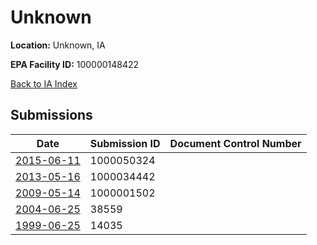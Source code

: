# Unknown

**Location:** Unknown, IA

**EPA Facility ID:** 100000148422

[Back to IA Index](../../index.md)

## Submissions

| Date | Submission ID | Document Control Number |
|------|--------------|-------------------------|
| [2015-06-11](submissions/1000050324.md) | 1000050324 |  |
| [2013-05-16](submissions/1000034442.md) | 1000034442 |  |
| [2009-05-14](submissions/1000001502.md) | 1000001502 |  |
| [2004-06-25](submissions/38559.md) | 38559 |  |
| [1999-06-25](submissions/14035.md) | 14035 |  |
